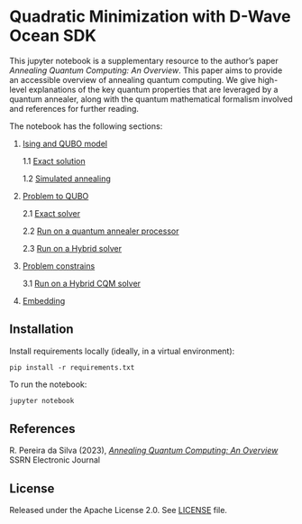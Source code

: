 <!--- [![Open in Leap IDE](https://cdn-assets.cloud.dwavesys.com/shared/latest/badges/leapide.svg)](  https://ide.dwavesys.io/#https://github.com/dwave-examples/factoring-notebook)[![Linux/Mac/Windows build status](  https://circleci.com/gh/dwave-examples/factoring-notebook.svg?style=shield)](  https://circleci.com/gh/dwave-examples/factoring-notebook) --->

# Quadratic Minimization with D-Wave Ocean SDK

This jupyter notebook is a supplementary resource to the author’s paper _Annealing Quantum Computing: An Overview_. This paper aims to provide an accessible overview of annealing quantum computing. We give high-level explanations of the key quantum properties that are leveraged by a quantum annealer, along with the quantum mathematical formalism involved and references for further reading.

The notebook has the following sections:

   1. [Ising and QUBO model](#Ising-and-QUBO-model)
   
       1.1 [Exact solution](#Exact-solution)
       
       1.2 [Simulated annealing](#Simulated-annealing)
       
   2. [Problem to QUBO](#Problem-to-QUBO)
       
       2.1 [Exact solver](#Exact-solver)
       
       2.2 [Run on a quantum annealer processor](#Run-on-a-quantum-annealer-processor)
       
       2.3 [Run on a Hybrid solver](#Run-on-a-Hybrid-solver)

   3. [Problem constrains](#Problem-constrains)
   
       3.1 [Run on a Hybrid CQM solver](#Run-on-a-Hybrid-CQM-solver)
   
   4. [Embedding](#Embedding)


## Installation

<!--- You can run this example [in the Leap IDE](https://ide.dwavesys.io/#https://github.com/dwave-examples). --->

Install requirements locally (ideally, in a virtual environment):

    pip install -r requirements.txt

<!--- ## Usage

To enable notebook extensions[^1]:

```bash
jupyter contrib nbextension install --sys-prefix
jupyter nbextension enable toc2/main
jupyter nbextension enable exercise/main
jupyter nbextension enable exercise2/main
jupyter nbextension enable python-markdown/main

``` --->


To run the notebook:

```bash
jupyter notebook
```

<!--- [^1]: Leap's IDE, which runs VS Code, does not support all notebook extensions. --->

## References

R. Pereira da Silva (2023), [_Annealing Quantum Computing: An Overview_](https://papers.ssrn.com/sol3/papers.cfm?abstract_id=4501788) SSRN Electronic Journal

## License

Released under the Apache License 2.0. See [LICENSE](LICENSE.md) file.
